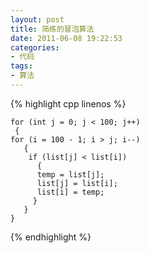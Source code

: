 ```yaml
---
layout: post
title: 简练的冒泡算法
date: 2011-06-08 19:22:53
categories:
- 代码
tags:
- 算法
---
```

{% highlight cpp linenos %}

    for (int j = 0; j < 100; j++) 
     { 
    for (i = 100 - 1; i > j; i--) 
       { 
        if (list[j] < list[i]) 
          { 
          temp = list[j]; 
          list[j] = list[i]; 
          list[i] = temp; 
         } 
       }
    }

{% endhighlight %}
